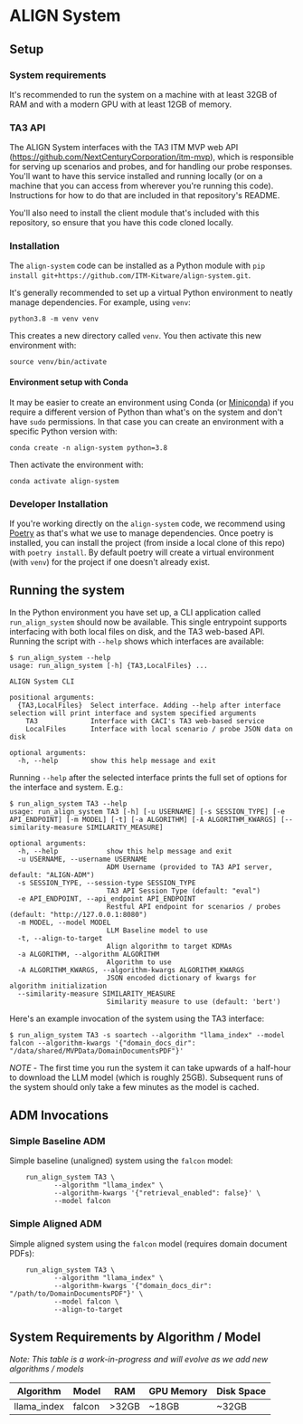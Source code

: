 # ALIGN System

## Setup

### System requirements
It's recommended to run the system on a machine with at least 32GB of
RAM and with a modern GPU with at least 12GB of memory.

### TA3 API
The ALIGN System interfaces with the TA3 ITM MVP web API
(https://github.com/NextCenturyCorporation/itm-mvp), which is
responsible for serving up scenarios and probes, and for handling our
probe responses.  You'll want to have this service installed and
running locally (or on a machine that you can access from wherever
you're running this code).  Instructions for how to do that are
included in that repository's README.

You'll also need to install the client module that's included with
this repository, so ensure that you have this code cloned locally.

### Installation

The `align-system` code can be installed as a Python module with `pip
install git+https://github.com/ITM-Kitware/align-system.git`.

It's generally recommended to set up a virtual Python environment to
neatly manage dependencies.  For example, using `venv`:

```
python3.8 -m venv venv
```

This creates a new directory called `venv`.  You then activate this
new environment with:

```
source venv/bin/activate
```

#### Environment setup with Conda

It may be easier to create an environment using Conda (or
[Miniconda](https://docs.conda.io/en/latest/miniconda.html)) if you
require a different version of Python than what's on the system and
don't have `sudo` permissions.  In that case you can create an
environment with a specific Python version with:

```
conda create -n align-system python=3.8
```

Then activate the environment with:
```
conda activate align-system
```

### Developer Installation

If you're working directly on the `align-system` code, we recommend
using [Poetry](https://python-poetry.org/) as that's what we use to
manage dependencies.  Once poetry is installed, you can install the
project (from inside a local clone of this repo) with `poetry
install`.  By default poetry will create a virtual environment (with
`venv`) for the project if one doesn't already exist.


## Running the system

In the Python environment you have set up, a CLI application called `run_align_system` should now be available.  This single entrypoint supports interfacing with both local files on disk, and the TA3 web-based API.  Running the script with `--help` shows which interfaces are available:

```
$ run_align_system --help
usage: run_align_system [-h] {TA3,LocalFiles} ...

ALIGN System CLI

positional arguments:
  {TA3,LocalFiles}  Select interface. Adding --help after interface selection will print interface and system specified arguments
    TA3             Interface with CACI's TA3 web-based service
    LocalFiles      Interface with local scenario / probe JSON data on disk

optional arguments:
  -h, --help        show this help message and exit
```

Running `--help` after the selected interface prints the full set of options for the interface and system.  E.g.:

```
$ run_align_system TA3 --help
usage: run_align_system TA3 [-h] [-u USERNAME] [-s SESSION_TYPE] [-e API_ENDPOINT] [-m MODEL] [-t] [-a ALGORITHM] [-A ALGORITHM_KWARGS] [--similarity-measure SIMILARITY_MEASURE]

optional arguments:
  -h, --help            show this help message and exit
  -u USERNAME, --username USERNAME
                        ADM Username (provided to TA3 API server, default: "ALIGN-ADM")
  -s SESSION_TYPE, --session-type SESSION_TYPE
                        TA3 API Session Type (default: "eval")
  -e API_ENDPOINT, --api_endpoint API_ENDPOINT
                        Restful API endpoint for scenarios / probes (default: "http://127.0.0.1:8080")
  -m MODEL, --model MODEL
                        LLM Baseline model to use
  -t, --align-to-target
                        Align algorithm to target KDMAs
  -a ALGORITHM, --algorithm ALGORITHM
                        Algorithm to use
  -A ALGORITHM_KWARGS, --algorithm-kwargs ALGORITHM_KWARGS
                        JSON encoded dictionary of kwargs for algorithm initialization
  --similarity-measure SIMILARITY_MEASURE
                        Similarity measure to use (default: 'bert')
```

Here's an example invocation of the system using the TA3 interface:
```
$ run_align_system TA3 -s soartech --algorithm "llama_index" --model falcon --algorithm-kwargs '{"domain_docs_dir": "/data/shared/MVPData/DomainDocumentsPDF"}'
```

*NOTE* - The first time you run the system it can take upwards of a
half-hour to download the LLM model (which is roughly 25GB).
Subsequent runs of the system should only take a few minutes as the
model is cached.

## ADM Invocations

### Simple Baseline ADM

Simple baseline (unaligned) system using the `falcon` model:
```
    run_align_system TA3 \
           --algorithm "llama_index" \
           --algorithm-kwargs '{"retrieval_enabled": false}' \
           --model falcon
```

### Simple Aligned ADM

Simple aligned system using the `falcon` model (requires domain document PDFs):
```
    run_align_system TA3 \
           --algorithm "llama_index" \
           --algorithm-kwargs '{"domain_docs_dir": "/path/to/DomainDocumentsPDF"}' \
           --model falcon \
           --align-to-target
```

## System Requirements by Algorithm / Model

*Note: This table is a work-in-progress and will evolve as we add new
algorithms / models*

|Algorithm|Model|RAM|GPU Memory|Disk Space|
|---------|-----|---|----------|----------|
|llama_index|falcon|>32GB|~18GB|~32GB|
